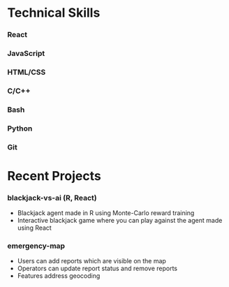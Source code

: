 # Technical Skills
### React  
### JavaScript  
### HTML/CSS  
### C/C++  
### Bash  
### Python  
### Git

# Recent Projects
### blackjack-vs-ai (R, React)
- Blackjack agent made in R using Monte-Carlo reward training
- Interactive blackjack game where you can play against the agent made using React

### emergency-map
- Users can add reports which are visible on the map
- Operators can update report status and remove reports
- Features address geocoding